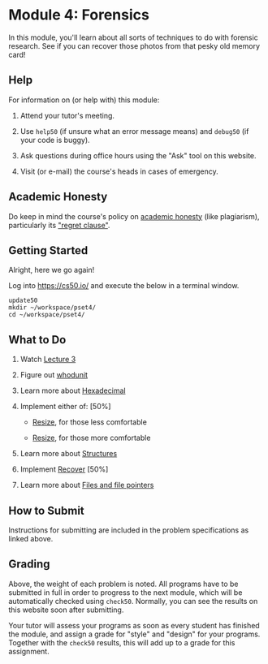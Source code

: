 # Module 4: Forensics

In this module, you'll learn about all sorts of techniques to do with forensic research. See if you can recover those photos from that pesky old memory card!


## Help

For information on (or help with) this module:

1. Attend your tutor's meeting.

2. Use `help50` (if unsure what an error message means) and `debug50` (if your code is buggy).

3. Ask questions during office hours using the "Ask" tool on this website.

4. Visit (or e-mail) the course's heads in cases of emergency.


## Academic Honesty

Do keep in mind the course's policy on [academic honesty](/syllabus#academic_honesty) (like plagiarism), particularly its ["regret clause"](/syllabus#regret).


## Getting Started

Alright, here we go again!

Log into <https://cs50.io/> and execute the below in a terminal window.

    update50
    mkdir ~/workspace/pset4/
    cd ~/workspace/pset4/


## What to Do

1. Watch [Lecture 3](/lectures/lecture-3)

2. Figure out [whodunit](/problems/whodunit)

3. Learn more about [Hexadecimal](https://www.youtube.com/embed/u_atXp-NF6w?autoplay=1&rel=0)

4. Implement either of: [50%]

    - [Resize](/problems/resize-less), for those less comfortable

    - [Resize](/problems/resize-more), for those more comfortable

5. Learn more about [Structures](https://www.youtube.com/embed/E4lb2gkyXr8?autoplay=1&rel=0)

6. Implement [Recover](/problems/recover) [50%]

7. Learn more about [Files and file pointers](https://www.youtube.com/embed/bOF-SpEAYgk?autoplay=1&rel=0)


## How to Submit

Instructions for submitting are included in the problem specifications as linked above.


## Grading

Above, the weight of each problem is noted. All programs have to be submitted in full in order to progress to the next module, which will be automatically checked using `check50`. Normally, you can see the results on this website soon after submitting.

Your tutor will assess your programs as soon as every student has finished the module, and assign a grade for "style" and "design" for your programs. Together with the `check50` results, this will add up to a grade for this assignment.
